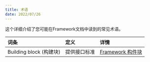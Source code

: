 ```yaml
---
title: 术语
date: 2022/07/26
---
```


这个详细介绍了您可能在Framework文档中读到的常见术语。

|  词条   | 定义  | 详情   |
| :----| :---- |:---- |
| Building block (构建块) | 提供接口标准 | [Framework 构件块](/Framework/concepts/building-blocks-concept) |